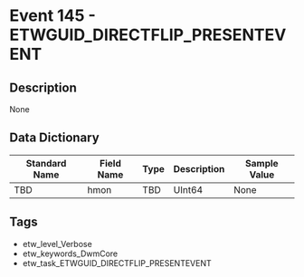 # Event 145 - ETWGUID_DIRECTFLIP_PRESENTEVENT

## Description
None

## Data Dictionary
|Standard Name|Field Name|Type|Description|Sample Value|
|---|---|---|---|---|
|TBD|hmon|TBD|UInt64|None|None|

## Tags
* etw_level_Verbose
* etw_keywords_DwmCore
* etw_task_ETWGUID_DIRECTFLIP_PRESENTEVENT